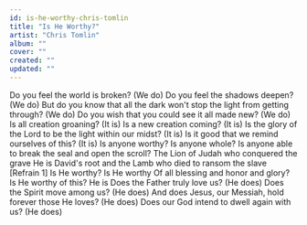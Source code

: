 ```yaml
---
id: is-he-worthy-chris-tomlin
title: "Is He Worthy?"
artist: "Chris Tomlin"
album: ""
cover: ""
created: ""
updated: ""
---
```


Do you feel the world is broken? (We do)
Do you feel the shadows deepen? (We do)
But do you know that all the dark won't stop the light from getting through? (We do)
Do you wish that you could see it all made new? (We do)
Is all creation groaning? (It is)
Is a new creation coming? (It is)
Is the glory of the Lord to be the light within our midst? (It is)
Is it good that we remind ourselves of this? (It is)
Is anyone worthy? Is anyone whole?
Is anyone able to break the seal and open the scroll?
The Lion of Judah who conquered the grave
He is David's root and the Lamb who died to ransom the slave
[Refrain 1]
Is He worthy? Is He worthy
Of all blessing and honor and glory?
Is He worthy of this?
He is
Does the Father truly love us? (He does)
Does the Spirit move among us? (He does)
And does Jesus, our Messiah, hold forever those He loves? (He does)
Does our God intend to dwell again with us? (He does)